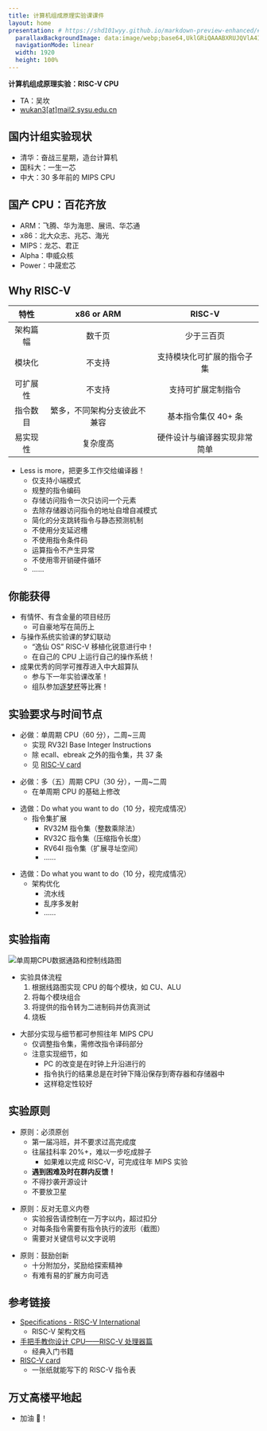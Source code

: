 ```yaml
---
title: 计算机组成原理实验课课件
layout: home
presentation: # https://shd101wyy.github.io/markdown-preview-enhanced/#/zh-cn/presentation
  parallaxBackgroundImage: data:image/webp;base64,UklGRiQAAABXRUJQVlA4IBgAAAAwAQCdASoBAAEAD8D+JaQAA3AA/uVqAAA=
  navigationMode: linear
  width: 1920
  height: 100%
---
```


<style>
  .reveal .slides { text-align: left; }
</style>

**计算机组成原理实验：RISC-V CPU**

- TA：吴坎
- [wukan3[at]mail2.sysu.edu.cn](mailto:wukan3@mail2.sysu.edu.cn)

<!-- .slide -->

## 国内计组实验现状

<!-- .slide vertical=true -->

- 清华：奋战三星期，造台计算机
- 国科大：一生一芯
- 中大：30 多年前的 MIPS CPU

<!-- .slide -->

## 国产 CPU：百花齐放

<!-- .slide vertical=true -->

- ARM：飞腾、华为海思、展讯、华芯通
- x86：北大众志、兆芯、海光
- MIPS：龙芯、君正
- Alpha：申威众核
- Power：中晟宏芯

<!-- .slide -->

## Why RISC-V

<!-- .slide vertical=true -->

|   特性   |          x86 or ARM          |            RISC-V            |
| :------: | :--------------------------: | :--------------------------: |
| 架构篇幅 |            数千页            |          少于三百页          |
|  模块化  |            不支持            |  支持模块化可扩展的指令子集  |
| 可扩展性 |            不支持            |      支持可扩展定制指令      |
| 指令数目 | 繁多，不同架构分支彼此不兼容 |     基本指令集仅 40+ 条      |
| 易实现性 |           复杂度高           | 硬件设计与编译器实现非常简单 |

<!-- .slide vertical=true -->

- Less is more，把更多工作交给编译器！
  - 仅支持小端模式
  - 规整的指令编码
  - 存储访问指令一次只访问一个元素
  - 去除存储器访问指令的地址自增自减模式
  - 简化的分支跳转指令与静态预测机制
  - 不使用分支延迟槽
  - 不使用指令条件码
  - 运算指令不产生异常
  - 不使用零开销硬件循环
  - ……

<!-- .slide -->

## 你能获得

<!-- .slide vertical=true -->

- 有情怀、有含金量的项目经历
  - 可自豪地写在简历上
- 与操作系统实验课的梦幻联动
  - “逸仙 OS” RISC-V 移植化锐意进行中！
  - 在自己的 CPU 上运行自己的操作系统！
- 成果优秀的同学可推荐进入中大超算队
  - 参与下一年实验课改革！
  - 组队参加[逐梦杯](http://cqc.yeeol.com/cybs_home.html?id=9)等比赛！

<!-- .slide -->

## 实验要求与时间节点

<!-- .slide vertical=true -->

- 必做：单周期 CPU（60 分），二周~三周
  - 实现 RV32I Base Integer Instructions
  - 除 ecall、ebreak 之外的指令集，共 37 条
  - 见 [RISC-V card](https://github.com/jameslzhu/riscv-card/blob/rel/1.0/riscv-card.pdf)

<!-- .slide vertical=true -->

- 必做：多（五）周期 CPU（30 分），一周~二周
  - 在单周期 CPU 的基础上修改

<!-- .slide vertical=true -->

- 选做：Do what you want to do（10 分，视完成情况）
  - 指令集扩展
    - RV32M 指令集（整数乘除法）
    - RV32C 指令集（压缩指令长度）
    - RV64I 指令集（扩展寻址空间）
    - ……

<!-- .slide vertical=true -->

- 选做：Do what you want to do（10 分，视完成情况）
  - 架构优化
    - 流水线
    - 乱序多发射
    - ……

<!-- .slide -->

## 实验指南

<!-- .slide vertical=true -->

![单周期CPU数据通路和控制线路图](https://i.loli.net/2021/11/16/VcsQERBCn9uN68Y.png)

<!-- .slide vertical=true -->

- 实验具体流程
  1. 根据线路图实现 CPU 的每个模块，如 CU、ALU
  2. 将每个模块组合
  3. 将提供的指令转为二进制码并仿真测试
  4. 烧板

<!-- .slide vertical=true -->

- 大部分实现与细节都可参照往年 MIPS CPU
  - 仅调整指令集，需修改指令译码部分
  - 注意实现细节，如
    - PC 的改变是在时钟上升沿进行的
    - 指令执行的结果总是在时钟下降沿保存到寄存器和存储器中
    - 这样稳定性较好

<!-- .slide -->

## 实验原则

<!-- .slide vertical=true -->

- 原则：必须原创
  - 第一届冯班，并不要求过高完成度
  - 往届挂科率 20%+，难以一步吃成胖子
    - 如果难以完成 RISC-V，可完成往年 MIPS 实验
  - **遇到困难及时在群内反馈！**
  - 不得抄袭开源设计
  - 不要放卫星

<!-- .slide vertical=true -->

- 原则：反对无意义内卷
  - 实验报告请控制在一万字以内，超过扣分
  - 对每条指令需要有指令执行的波形（截图）
  - 需要对关键信号以文字说明

<!-- .slide vertical=true -->

- 原则：鼓励创新
  - 十分附加分，奖励给探索精神
  - 有难有易的扩展方向可选

<!-- .slide -->

## 参考链接

<!-- .slide vertical=true -->

- [Specifications - RISC-V International](https://riscv.org/specifications/)
  - RISC-V 架构文档
- [手把手教你设计 CPU——RISC-V 处理器篇](https://github.com/SI-RISCV/e200_opensource)
  - 经典入门书籍
- [RISC-V card](https://github.com/jameslzhu/riscv-card/blob/rel/1.0/riscv-card.pdf)
  - 一张纸就能写下的 RISC-V 指令表

<!-- .slide -->

## 万丈高楼平地起

- 加油 💪！
